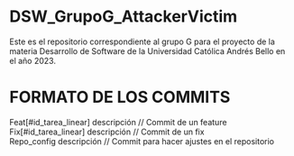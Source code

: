 # DSW_GrupoG_AttackerVictim
Este es el repositorio correspondiente al grupo G para el proyecto de la materia Desarrollo de Software de la Universidad Católica Andrés Bello en el año 2023.

# FORMATO DE LOS COMMITS
Feat[#id_tarea_linear] descripción // Commit de un feature  
Fix[#id_tarea_linear] descripción // Commit de un fix  
Repo_config descripción // Commit para hacer ajustes en el repositorio
